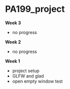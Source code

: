 # PA199_project

**Week 3**
 - no progress

**Week 2**
 - no progress

**Week 1**
- project setup
- GLFW and glad
- open empty window test
